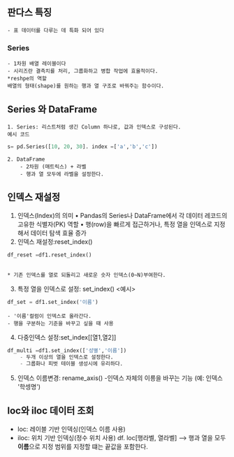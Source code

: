 ## 판다스 특징 
    - 표 데이터를 다루는 데 특화 되어 있다 
### Series 
    - 1차원 배열 레이블이다 
    - 시리즈란 결측치를 처리, 그룹화하고 병합 작업에 효율적이다. 
    *reshpe의 역할 
    배열의 형태(shape)를 원하는 행과 열 구조로 바꿔주는 함수이다. 
     
## Series 와 DataFrame
    1. Series: 리스트처럼 생긴 Column 하나로, 값과 인덱스로 구성된다. 
    예시 코드
```python 
s= pd.Series([10, 20, 30]. index =['a','b','c'])
```

    2. DataFrame 
        - 2차원 (매트릭스) + 라벨
        - 행과 열 모두에 라벨을 설정한다. 
## 인덱스 재설정
1. 인덱스(Index)의 의미
	•	Pandas의 Series나 DataFrame에서 각 데이터 레코드의 고유한 식별자(PK) 역할
	•	행(row)을 빠르게 접근하거나, 특정 열을 인덱스로 지정해서 데이터 탐색 효율 증가 
2. 인덱스 재설정:reset_index()
```python
df_reset =df1.reset_index()
    
``` 
    * 기존 인덱스를 열로 되돌리고 새로운 숫자 인덱스(0~N)부여한다. 
3. 특정 열을 인덱스로 설정: set_index()
<예시>
```python
df_set = df1.set_index('이름')
```
    - '이름'컬럼이 인덱스로 올라간다. 
    - 행을 구분하는 기준을 바꾸고 싶을 때 사용
4. 다중인덱스 설정:set_index[[열1,열2]]
```python 
df_multi =df1.set_index(['성별','이름'])
    - 두개 이상의 열을 인덱스로 설정한다.
    - 그룹화나 피벗 테이블 생성시에 유리하다. 
```

5. 인덱스 이름변경: rename_axis()
    -인덱스 자체의 이릉을 바꾸는 기능 (예: 인덱스  '학셍명')


## loc와 iloc 데이터 조회
* loc: 레이블 기반 인덱싱(인덱스 이름 사용)
* iloc: 위치 기반 인덱싱(정수 위치 사용)
    df. loc[행라벨, 열라벨] --> 행과 열을 모두 **이름**으로 지정 
    범위를 지정할 떄는 끝값을 포함한다. 



